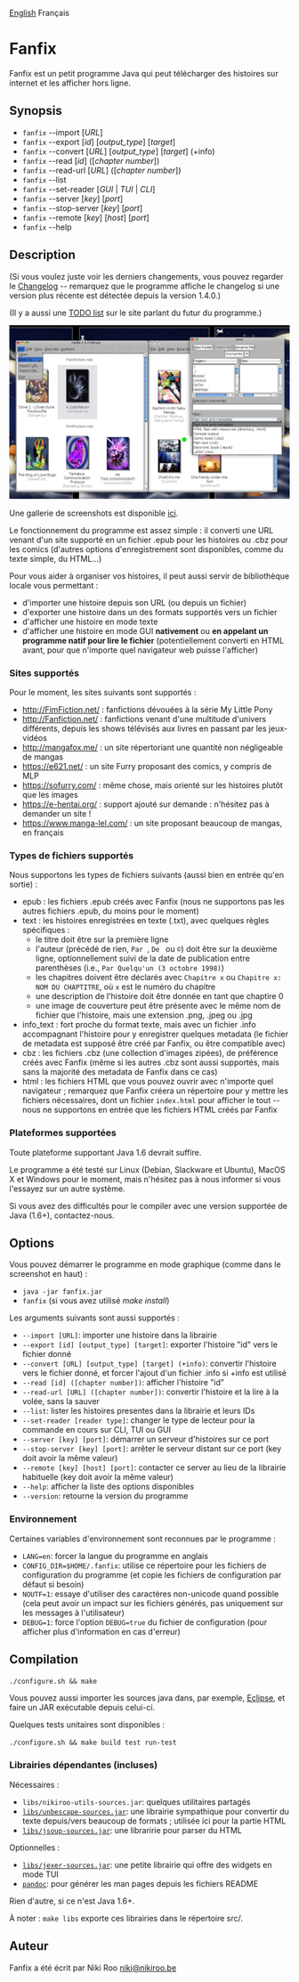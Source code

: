 [English](README.md) Français

# Fanfix
Fanfix est un petit programme Java qui peut télécharger des histoires sur internet et les afficher hors ligne.

## Synopsis

- ```fanfix``` --import [*URL*]
- ```fanfix``` --export [*id*] [*output_type*] [*target*]
- ```fanfix``` --convert [*URL*] [*output_type*] [*target*] (+info)
- ```fanfix``` --read [*id*] ([*chapter number*])
- ```fanfix``` --read-url [*URL*] ([*chapter number*])
- ```fanfix``` --list
- ```fanfix``` --set-reader [*GUI* | *TUI* | *CLI*]
- ```fanfix``` --server [*key*] [*port*]
- ```fanfix``` --stop-server [*key*] [*port*]
- ```fanfix``` --remote [*key*] [*host*] [*port*]
- ```fanfix``` --help

## Description

(Si vous voulez juste voir les derniers changements, vous pouvez regarder le [Changelog](changelog-fr.md) -- remarquez que le programme affiche le changelog si une version plus récente est détectée depuis la version 1.4.0.)

(Il y a aussi une [TODO list](TODO.md) sur le site parlant du futur du programme.)

![Main GUI](screenshots/fanfix-1.3.2.png?raw=true "Main GUI")

Une gallerie de screenshots est disponible [ici](screenshots/README-fr.md).

Le fonctionnement du programme est assez simple : il converti une URL venant d'un site supporté en un fichier .epub pour les histoires ou .cbz pour les comics (d'autres options d'enregistrement sont disponibles, comme du texte simple, du HTML...)

Pour vous aider à organiser vos histoires, il peut aussi servir de bibliothèque locale vous permettant :

- d'importer une histoire depuis son URL (ou depuis un fichier)
- d'exporter une histoire dans un des formats supportés vers un fichier
- d'afficher une histoire en mode texte
- d'afficher une histoire en mode GUI **nativement** ou **en appelant un programme natif pour lire le fichier** (potentiellement converti en HTML avant, pour que n'importe quel navigateur web puisse l'afficher)

### Sites supportés

Pour le moment, les sites suivants sont supportés :

- http://FimFiction.net/ : fanfictions dévouées à la série My Little Pony
- http://Fanfiction.net/ : fanfictions venant d'une multitude d'univers différents, depuis les shows télévisés aux livres en passant par les jeux-vidéos
- http://mangafox.me/ : un site répertoriant une quantité non négligeable de mangas
- https://e621.net/ : un site Furry proposant des comics, y compris de MLP
- https://sofurry.com/ : même chose, mais orienté sur les histoires plutôt que les images
- https://e-hentai.org/ : support ajouté sur demande : n'hésitez pas à demander un site !
- https://www.manga-lel.com/ : un site proposant beaucoup de mangas, en français

### Types de fichiers supportés

Nous supportons les types de fichiers suivants (aussi bien en entrée qu'en sortie) :

- epub : les fichiers .epub créés avec Fanfix (nous ne supportons pas les autres fichiers .epub, du moins pour le moment)
- text : les histoires enregistrées en texte (.txt), avec quelques règles spécifiques :
	- le titre doit être sur la première ligne
	- l'auteur (précédé de rien, ```Par ```, ```De ``` ou ```©```) doit être sur la deuxième ligne, optionnellement suivi de la date de publication entre parenthèses (i.e., ```Par Quelqu'un (3 octobre 1998)```)
	- les chapitres doivent être déclarés avec ```Chapitre x``` ou ```Chapitre x: NOM DU CHAPTITRE```, où ```x``` est le numéro du chapitre
	- une description de l'histoire doit être donnée en tant que chaptire 0
	- une image de couverture peut être présente avec le même nom de fichier que l'histoire, mais une extension .png, .jpeg ou .jpg
- info_text : fort proche du format texte, mais avec un fichier .info accompagnant l'histoire pour y enregistrer quelques metadata (le fichier de metadata est supposé être créé par Fanfix, ou être compatible avec)
- cbz : les fichiers .cbz (une collection d'images zipées), de préférence créés avec Fanfix (même si les autres .cbz sont aussi supportés, mais sans la majorité des metadata de Fanfix dans ce cas)
- html : les fichiers HTML que vous pouvez ouvrir avec n'importe quel navigateur ; remarquez que Fanfix créera un répertoire pour y mettre les fichiers nécessaires, dont un fichier ```index.html``` pour afficher le tout -- nous ne supportons en entrée que les fichiers HTML créés par Fanfix

### Plateformes supportées

Toute plateforme supportant Java 1.6 devrait suffire.

Le programme a été testé sur Linux (Debian, Slackware et Ubuntu), MacOS X et Windows pour le moment, mais n'hésitez pas à nous informer si vous l'essayez sur un autre système.

Si vous avez des difficultés pour le compiler avec une version supportée de Java (1.6+), contactez-nous.

## Options

Vous pouvez démarrer le programme en mode graphique (comme dans le screenshot en haut) :

- ```java -jar fanfix.jar```
- ```fanfix``` (si vous avez utilisé *make install*)

Les arguments suivants sont aussi supportés :

- ```--import [URL]```: importer une histoire dans la librairie
- ```--export [id] [output_type] [target]```: exporter l'histoire "id" vers le fichier donné
- ```--convert [URL] [output_type] [target] (+info)```: convertir l'histoire vers le fichier donné, et forcer l'ajout d'un fichier .info si +info est utilisé
- ```--read [id] ([chapter number])```: afficher l'histoire "id"
- ```--read-url [URL] ([chapter number])```: convertir l'histoire et la lire à la volée, sans la sauver
- ```--list```: lister les histoires presentes dans la librairie et leurs IDs
- ```--set-reader [reader type]```: changer le type de lecteur pour la commande en cours sur CLI, TUI ou GUI
- ```--server [key] [port]```: démarrer un serveur d'histoires sur ce port
- ```--stop-server [key] [port]```: arrêter le serveur distant sur ce port (key doit avoir la même valeur)
- ```--remote [key] [host] [port]```: contacter ce server au lieu de la librairie habituelle (key doit avoir la même valeur)
- ```--help```: afficher la liste des options disponibles
- ```--version```: retourne la version du programme

### Environnement

Certaines variables d'environnement sont reconnues par le programme :

- ```LANG=en```: forcer la langue du programme en anglais
- ```CONFIG_DIR=$HOME/.fanfix```: utilise ce répertoire pour les fichiers de configuration du programme (et copie les fichiers de configuration par défaut si besoin)
- ```NOUTF=1```: essaye d'utiliser des caractères non-unicode quand possible (cela peut avoir un impact sur les fichiers générés, pas uniquement sur les messages à l'utilisateur)
- ```DEBUG=1```: force l'option ```DEBUG=true``` du fichier de configuration (pour afficher plus d'information en cas d'erreur)

## Compilation

```./configure.sh && make```

Vous pouvez aussi importer les sources java dans, par exemple, [Eclipse](https://eclipse.org/), et faire un JAR exécutable depuis celui-ci.

Quelques tests unitaires sont disponibles :

```./configure.sh && make build test run-test```

### Librairies dépendantes (incluses)

Nécessaires :

- ```libs/nikiroo-utils-sources.jar```: quelques utilitaires partagés
- [```libs/unbescape-sources.jar```](https://github.com/unbescape/unbescape): une librairie sympathique pour convertir du texte depuis/vers beaucoup de formats ; utilisée ici pour la partie HTML
- [```libs/jsoup-sources.jar```](https://jsoup.org/): une libraririe pour parser du HTML

Optionnelles :

- [```libs/jexer-sources.jar```](https://github.com/klamonte/jexer): une petite librairie qui offre des widgets en mode TUI
- [```pandoc```](http://pandoc.org/): pour générer les man pages depuis les fichiers README

Rien d'autre, si ce n'est Java 1.6+.

À noter : ```make libs``` exporte ces librairies dans le répertoire src/.

## Auteur

Fanfix a été écrit par Niki Roo <niki@nikiroo.be>

